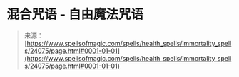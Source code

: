 <!--yml

category: 未分类

date: 2024-06-12 19:09:43

-->

# 混合咒语 - 自由魔法咒语

> 来源：[https://www.spellsofmagic.com/spells/health_spells/immortality_spells/24075/page.html#0001-01-01](https://www.spellsofmagic.com/spells/health_spells/immortality_spells/24075/page.html#0001-01-01)
